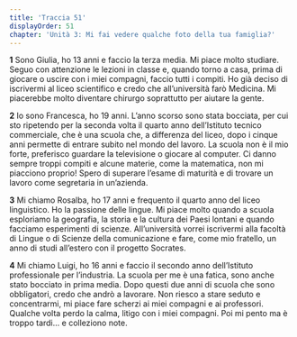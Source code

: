 ```yaml
---
title: 'Traccia 51'
displayOrder: 51
chapter: 'Unità 3: Mi fai vedere qualche foto della tua famiglia?'
---
```


**1** Sono Giulia, ho 13 anni e faccio la terza media. Mi piace molto studiare. Seguo con attenzione le lezioni in classe e, quando torno a casa, prima di giocare o uscire con i miei compagni, faccio tutti i compiti. Ho già deciso di iscrivermi al liceo scientifico e credo che all’università farò Medicina. Mi piacerebbe molto diventare chirurgo soprattutto per aiutare la gente.

**2** Io sono Francesca, ho 19 anni. L’anno scorso sono stata bocciata, per cui sto ripetendo per la seconda volta il quarto anno dell’Istituto tecnico commerciale, che è una scuola che, a differenza del liceo, dopo i cinque anni permette di entrare subito nel mondo del lavoro. La scuola non è il mio forte, preferisco guardare la televisione o giocare al computer. Ci danno sempre troppi compiti e alcune materie, come la matematica, non mi piacciono proprio! Spero di superare l’esame di maturità e di trovare un lavoro come segretaria in un’azienda.

**3** Mi chiamo Rosalba, ho 17 anni e frequento il quarto anno del liceo linguistico. Ho la passione delle lingue. Mi piace molto quando a scuola esploriamo la geografia, la storia e la cultura dei Paesi lontani e quando facciamo esperimenti di scienze. All’università vorrei iscrivermi alla facoltà di Lingue o di Scienze della comunicazione e fare, come mio fratello, un anno di studi all’estero con il progetto Socrates.

**4** Mi chiamo Luigi, ho 16 anni e faccio il secondo anno dell’Istituto professionale per l’industria. La scuola per me è una fatica, sono anche stato bocciato in prima media. Dopo questi due anni di scuola che sono obbligatori, credo che andrò a lavorare. Non riesco a stare seduto e concentrarmi, mi piace
fare scherzi ai miei compagni e ai professori. Qualche volta perdo la calma, litigo con i miei compagni. Poi mi pento ma è troppo tardi... e colleziono note.
